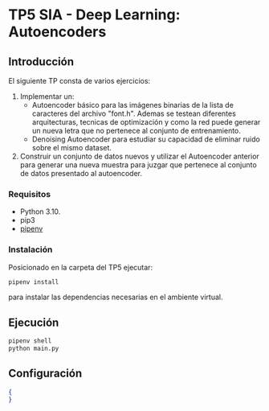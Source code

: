 
# TP5 SIA - Deep Learning: Autoencoders

## Introducción

El siguiente TP consta de varios ejercicios: 
1. Implementar un:
    - Autoencoder básico para las imágenes binarias de la lista de caracteres del archivo "font.h".
     Ademas se testean diferentes arquitecturas, tecnicas de optimización y como la red puede generar un nueva letra
     que no pertenece al conjunto de entrenamiento.
    - Denoising Autoencoder para estudiar su capacidad de eliminar ruido sobre el mismo dataset.
2. Construir un conjunto de datos nuevos y utilizar el Autoencoder anterior para generar una nueva muestra
para juzgar que pertenece al conjunto de datos presentado al autoencoder.


### Requisitos

- Python 3.10.
- pip3
- [pipenv](https://pypi.org/project/pipenv/)

### Instalación

Posicionado en la carpeta del TP5 ejecutar:

```sh
pipenv install
```

para instalar las dependencias necesarias en el ambiente virtual.

## Ejecución

```sh
pipenv shell
python main.py
```

## Configuración

``` json
{
}
```
